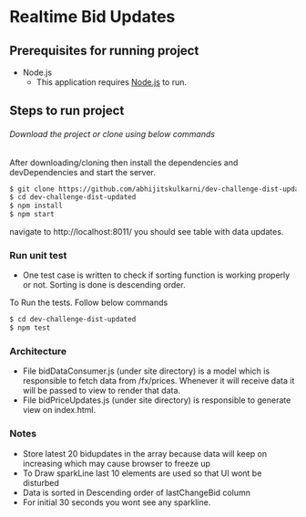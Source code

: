 # Realtime Bid Updates

## Prerequisites for running project
- Node.js
    - This application requires [Node.js](https://nodejs.org/)  to run.
## Steps to run project 

###### Download the project or clone using below commands
After downloading/cloning then install the dependencies and devDependencies and start the server.

```sh
$ git clone https://github.com/abhijitskulkarni/dev-challenge-dist-updated.git
$ cd dev-challenge-dist-updated
$ npm install  
$ npm start
```
navigate to http://localhost:8011/ you should see table with data updates.

### Run unit test
- One test case is written to check if sorting function is working properly or not.
  Sorting is done is descending order.

To Run the tests. Follow below commands 
```sh
$ cd dev-challenge-dist-updated
$ npm test  
```

### Architecture
- File bidDataConsumer.js (under site directory) is a model which is responsible to fetch data from /fx/prices. Whenever it will receive data it will be passed to view to render that data.
- File bidPriceUpdates.js (under site directory) is responsible to generate view on    index.html.

### Notes
- Store latest 20 bidupdates in the array because data will keep on increasing which      may cause browser to freeze up
- To Draw sparkLine last 10 elements are used so that UI wont be disturbed
- Data is sorted in Descending order of lastChangeBid column
- For initial 30 seconds you wont see any sparkline. 